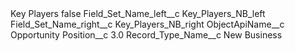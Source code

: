 <?xml version="1.0" encoding="UTF-8"?>
<CustomMetadata xmlns="http://soap.sforce.com/2006/04/metadata" xmlns:xsi="http://www.w3.org/2001/XMLSchema-instance" xmlns:xsd="http://www.w3.org/2001/XMLSchema">
    <label>Key Players</label>
    <protected>false</protected>
    <values>
        <field>Field_Set_Name_left__c</field>
        <value xsi:type="xsd:string">Key_Players_NB_left</value>
    </values>
    <values>
        <field>Field_Set_Name_right__c</field>
        <value xsi:type="xsd:string">Key_Players_NB_right</value>
    </values>
    <values>
        <field>ObjectApiName__c</field>
        <value xsi:type="xsd:string">Opportunity</value>
    </values>
    <values>
        <field>Position__c</field>
        <value xsi:type="xsd:double">3.0</value>
    </values>
    <values>
        <field>Record_Type_Name__c</field>
        <value xsi:type="xsd:string">New Business</value>
    </values>
</CustomMetadata>
